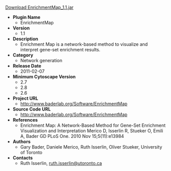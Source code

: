 <a href="EnrichmentMap_1.1.jar">Download EnrichmentMap_1.1.jar</a>

* __Plugin Name__
  * EnrichmentMap
* __Version__
  * 1.1
* __Description__
  * Enrichment Map is a network-based method to visualize and interpret gene-set enrichment results.
* __Category__
  * Network generation
* __Release Date__
  * 2011-02-07
* __Minimum Cytoscape Version__
  * 2.7
  * 2.8
  * 2.6
* __Project URL__
  * http://www.baderlab.org/Software/EnrichmentMap
* __Source Code URL__
  * http://www.baderlab.org/Software/EnrichmentMap
* __References__
  * Enrichment Map: A Network-Based Method for Gene-Set Enrichment Visualization and Interpretation
Merico D, Isserlin R, Stueker O, Emili A, Bader GD
PLoS One. 2010 Nov 15;5(11):e13984
* __Authors__
  * Gary Bader, Daniele Merico, Ruth Isserlin, Oliver Stueker, University of Toronto
* __Contacts__
  * Ruth Isserlin, ruth.isserlin@utoronto.ca
